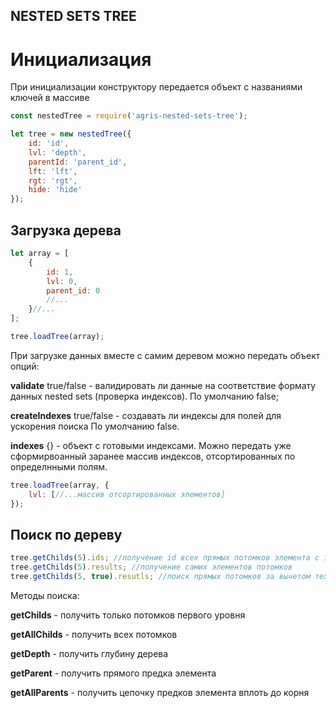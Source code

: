 ## NESTED SETS TREE 

# Инициализация 
При инициализации конструктору передается объект с названиями ключей в массиве

```javascript 
const nestedTree = require('agris-nested-sets-tree');

let tree = new nestedTree({
    id: 'id',
    lvl: 'depth',
    parentId: 'parent_id', 
    lft: 'lft', 
    rgt: 'rgt', 
    hide: 'hide'
}); 
```
## Загрузка дерева 

```javascript 
let array = [
    {
        id: 1, 
        lvl: 0, 
        parent_id: 0
        //...
    }//...
];

tree.loadTree(array);
```
При загрузке данных вместе с самим деревом можно передать объект опций:

**validate** true/false - валидировать ли данные на соответствие формату данных nested sets (проверка индексов). По умолчанию false; 

**createIndexes** true/false - создавать ли индексы для полей для ускорения поиска 
По умолчанию false. 

**indexes** {} - объект с готовыми индексами. Можно передать уже сформирвоанный заранее массив индексов, отсортированных по определнными полям. 

```javascript
tree.loadTree(array, {
    lvl: [//...массив отсортированных элементов]
});
```
## Поиск по дереву 

```javascript 
tree.getChilds(5).ids; //получение id всех прямых потомков элемента с id 5 
tree.getChilds(5).results; //получение самих элементов потомков 
tree.getChilds(5, true).resutls; //поиск прямых потомков за вычетом тех, что отмечены флагом hide
```
Методы поиска: 

**getChilds** - получить только потомков первого уровня

**getAllChilds** - получить всех потомков

**getDepth** - получить глубину дерева

**getParent** - получить прямого предка элемента

**getAllParents** - получить цепочку предков элемента вплоть до корня


